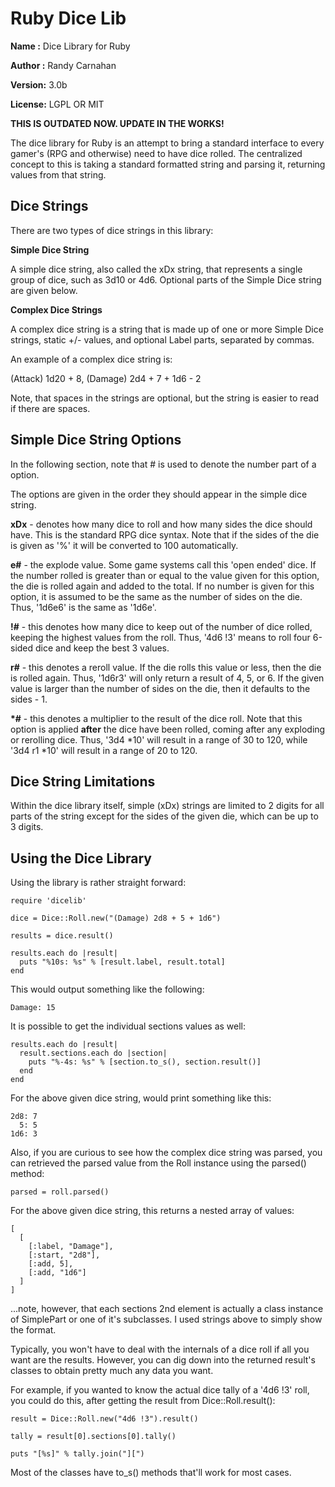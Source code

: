 Ruby Dice Lib
=============

**Name   :** Dice Library for Ruby

**Author :** Randy Carnahan

**Version:** 3.0b

**License:** LGPL OR MIT

**THIS IS OUTDATED NOW. UPDATE IN THE WORKS!**

The dice library for Ruby is an attempt to bring a standard interface
to every gamer's (RPG and otherwise) need to have dice rolled. The 
centralized concept to this is taking a standard formatted string and
parsing it, returning values from that string.

Dice Strings
------------

There are two types of dice strings in this library:

**Simple Dice String**

A simple dice string, also called the xDx string, that represents a
single group of dice, such as 3d10 or 4d6. Optional parts of the 
Simple Dice string are given below.

**Complex Dice Strings**

A complex dice string is a string that is made up of one or more
Simple Dice strings, static +/- values, and optional Label parts, 
separated by commas.

An example of a complex dice string is:

  (Attack) 1d20 + 8, (Damage) 2d4 + 7 + 1d6 - 2 

Note, that spaces in the strings are optional, but the string is 
easier to read if there are spaces.

Simple Dice String Options
--------------------------

In the following section, note that # is used to denote the number
part of a option.

The options are given in the order they should appear in the simple
dice string.

**xDx** - denotes how many dice to roll and how many sides the dice
should have. This is the standard RPG dice syntax. Note that if the 
sides of the die is given as '%' it will be converted to 100 
automatically.

**e#** - the explode value. Some game systems call this 'open ended'
dice. If the number rolled is greater than or equal to the value given
for this option, the die is rolled again and added to the total. If no
number is given for this option, it is assumed to be the same as the
number of sides on the die. Thus, '1d6e6' is the same as '1d6e'.

**!#** - this denotes how many dice to keep out of the number of dice
rolled, keeping the highest values from the roll. Thus, '4d6 !3' means
to roll four 6-sided dice and keep the best 3 values.

**r#** - this denotes a reroll value. If the die rolls this value or 
less, then the die is rolled again. Thus, '1d6r3' will only return a 
result of 4, 5, or 6. If the given value is larger than the number of
sides on the die, then it defaults to the sides - 1.

**\*#** - this denotes a multiplier to the result of the dice roll. Note
that this option is applied **after** the dice have been rolled, coming 
after any exploding or rerolling dice. Thus, '3d4 *10' will result in 
a range of 30 to 120, while '3d4 r1 *10' will result in a range of 20 to
120.

Dice String Limitations
-----------------------

Within the dice library itself, simple (xDx) strings are limited to 2
digits for all parts of the string except for the sides of the given
die, which can be up to 3 digits.

Using the Dice Library
----------------------

Using the library is rather straight forward:

    require 'dicelib'

    dice = Dice::Roll.new("(Damage) 2d8 + 5 + 1d6")

    results = dice.result()

    results.each do |result|
      puts "%10s: %s" % [result.label, result.total]
    end

This would output something like the following:

    Damage: 15

It is possible to get the individual sections values as well:

    results.each do |result|
      result.sections.each do |section|
        puts "%-4s: %s" % [section.to_s(), section.result()]
      end
    end

For the above given dice string, would print something like this:

    2d8: 7
      5: 5
    1d6: 3

Also, if you are curious to see how the complex dice string was parsed,
you can retrieved the parsed value from the Roll instance using the
parsed() method:

    parsed = roll.parsed()

For the above given dice string, this returns a nested array of values:

    [
      [
        [:label, "Damage"],
        [:start, "2d8"],
        [:add, 5],
        [:add, "1d6"]
      ]
    ]

...note, however, that each sections 2nd element is actually a class 
instance of SimplePart or one of it's subclasses. I used strings above
to simply show the format.

Typically, you won't have to deal with the internals of a dice roll if all
you want are the results. However, you can dig down into the returned
result's classes to obtain pretty much any data you want.

For example, if you wanted to know the actual dice tally of a '4d6 !3' roll,
you could do this, after getting the result from Dice::Roll.result():

    result = Dice::Roll.new("4d6 !3").result()

    tally = result[0].sections[0].tally()

    puts "[%s]" % tally.join("][")

Most of the classes have to_s() methods that'll work for most cases.


